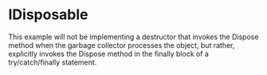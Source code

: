 # IDisposable
This example will not be implementing a destructor that invokes the Dispose method when the garbage collector processes the object, but rather, explicitly invokes the Dispose method in the finally block of a try/catch/finally statement.
